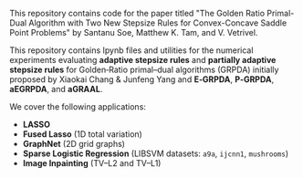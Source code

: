 This repository contains code for the paper titled "The Golden Ratio Primal-Dual Algorithm with Two New Stepsize Rules for Convex-Concave Saddle Point Problems" by Santanu Soe, Matthew K. Tam, and V. Vetrivel.

This repository contains Ipynb files and utilities for the numerical experiments evaluating **adaptive stepsize rules** and **partially adaptive stepsize rules** for Golden‑Ratio primal–dual algorithms (GRPDA) initially proposed by Xiaokai Chang & Junfeng Yang and
**E‑GRPDA**, **P‑GRPDA**, **aEGRPDA**, and **aGRAAL**.

We cover the following applications:

- **LASSO**
- **Fused Lasso** (1D total variation)
- **GraphNet** (2D grid graphs)
- **Sparse Logistic Regression** (LIBSVM datasets: `a9a`, `ijcnn1`, `mushrooms`)
- **Image Inpainting** (TV–L2 and TV–L1)

